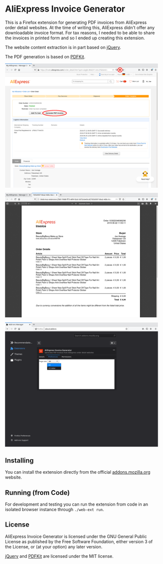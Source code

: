 # AliExpress Invoice Generator

This is a Firefox extension for generating PDF invoices from AliExpress order detail
websites. At the time of writing this, AliExpress didn't offer any downloadable
invoice format. For tax reasons, I needed to be able to share the invoices in printed
form and so I ended up creating this extension.

The website content extraction is in part based on [jQuery].

The PDF generation is based on [PDFKit].

![](screenshots/screenshot-1.png "Two ways to create the invoice")

![](screenshots/screenshot-2.png "Generated PDF")

![](screenshots/screenshot-3.png "Extension settings")

## Installing

You can install the extension directly from the official [addons.mozilla.org] website.

## Running (from Code)

For development and testing you can run the extension from code in an isolated browser
instance through `./web-ext run`.

## License

AliExpress Invoice Generator is licensed under the GNU General Public License as published
by the Free Software Foundation, either version 3 of the License, or (at your option) any
later version.

[jQuery] and [PDFKit] are licensed under the MIT license.

[addons.mozilla.org]: https://addons.mozilla.org/en-US/firefox/addon/aliexpress-invoice-generator/
[jQuery]: https://github.com/jquery/jquery
[PDFKit]: https://github.com/foliojs/pdfkit
